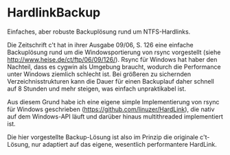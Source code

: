 # HardlinkBackup
Einfaches, aber robuste Backuplösung rund um NTFS-Hardlinks.

Die Zeitschrift c't hat in ihrer Ausgabe 09/06, S. 126 eine einfache Backuplösung rund um die Windowsportierung 
von rsync vorgestellt (siehe http://www.heise.de/ct/ftp/06/09/126/). Rsync für Windows hat haber den Nachteil,
dass es cygwin als Umgebung braucht, wodurch die Performance unter Windows ziemlich schlecht ist. Bei größeren
zu sichernden Verzeichnisstrukturen kann die Dauer für einen Backuplauf daher schnell auf 8 Stunden  und mehr 
steigen, was einfach unpraktikabel ist.

Aus diesem Grund habe ich eine eigene simple Implementierung von rsync für Windows geschrieben (https://github.com/linuzer/HardLink),
die nativ auf dem Windows-API läuft und darüber hinaus multithreaded implementiert ist.

Die hier vorgestellte Backup-Lösung ist also im Prinzip die originale c't-Lösung, nur adaptiert auf das
eigene, wesentlich performantere HardLink.
